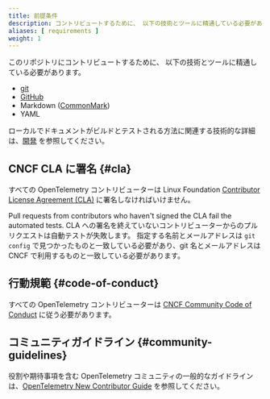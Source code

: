 ```yaml
---
title: 前提条件
description: コントリビュートするために、 以下の技術とツールに精通している必要があります。
aliases: [ requirements ]
weight: 1
---
```


このリポジトリにコントリビュートするために、 以下の技術とツールに精通している必要があります。

- [git](https://git-scm.com/)
- [GitHub](https://github.com/)
- Markdown ([CommonMark](https://commonmark.org/))
- YAML

ローカルでドキュメントがビルドとテストされる方法に関連する技術的な詳細は、[開発](../development) を参照してください。

## CNCF CLA に署名 {#cla}

すべての OpenTelemetry コントリビューターは Linux Foundation [Contributor License Agreement (CLA)][CLA] に署名しなければいけません。

Pull requests from contributors who haven't signed the CLA fail the automated
tests. CLA への署名を終えていないコントリビューターからのプルリクエストは自動テストが失敗します。
指定する名前とメールアドレスは `git config` で見つかったものと一致している必要があり、git 名とメールアドレスは CNCF で利用するものと一致している必要があります。

## 行動規範 {#code-of-conduct}

すべての OpenTelemetry コントリビューターは [CNCF Community Code of Conduct][CoC] に従う必要があります。

## コミュニティガイドライン {#community-guidelines}

役割や期待事項を含む OpenTelemetry コミュニティの一般的なガイドラインは、[OpenTelemetry New Contributor Guide][NCG] を参照してください。

[CLA]: https://docs.linuxfoundation.org/lfx/easycla/v2-current/contributors
[CoC]: https://github.com/cncf/foundation/blob/main/code-of-conduct.md
[NCG]: https://github.com/open-telemetry/community/blob/main/guides/contributor/README.md
